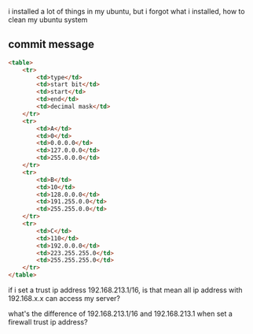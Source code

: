 i installed a lot of things in my ubuntu, but i forgot what i installed, how to clean my ubuntu system

## commit message

```html
<table>
    <tr>
        <td>type</td>
        <td>start bit</td>
        <td>start</td>
        <td>end</td>
        <td>decimal mask</td>
    </tr>
    <tr>
        <td>A</td>
        <td>0</td>
        <td>0.0.0.0</td>
        <td>127.0.0.0</td>
        <td>255.0.0.0</td>
    </tr>
    <tr>
        <td>B</td>
        <td>10</td>
        <td>128.0.0.0</td>
        <td>191.255.0.0</td>
        <td>255.255.0.0</td>
    </tr>
    <tr>
        <td>C</td>
        <td>110</td>
        <td>192.0.0.0</td>
        <td>223.255.255.0</td>
        <td>255.255.255.0</td>
    </tr>
</table>
```

if i set a trust ip address 192.168.213.1/16, is that mean all ip address with 192.168.x.x can access my server?

what's the difference of 192.168.213.1/16 and 192.168.213.1 when set a firewall trust ip address?